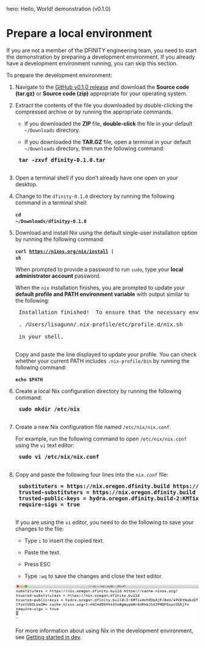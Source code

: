 hero: Hello, World! demonstration (v0.1.0)

# Prepare a local environment

If you are not a member of the DFINITY engineering team, you need to start the demonstration by preparing a development environment. If you already have a development environment running, you can skip this section.

To prepare the development environment:

1. Navigate to the [GitHub v0.1.0 release](https://github.com/dfinity-lab/dfinity/releases) and download the **Source code (tar.gz)** or **Source code (zip)** appropriate
for your operating system.

1. Extract the contents of the file you downloaded by double-clicking the
compressed archive or by running the appropriate commands.

    - If you downloaded the **ZIP** file, **double-click** the file in your default <code style="background:transparent">~/Downloads</code> directory.

    - If you downloaded the **TAR.GZ** file, open a terminal in your default <code style="background:transparent">~/Downloads</code> directory, then run the following command:

    <pre style="font-weight:bold;">
    tar -zxvf dfinity-0.1.0.tar
    </pre>

1. Open a terminal shell if you don’t already have one open on your desktop.

1. Change to the <code style="background:transparent">dfinity-0.1.0</code> directory by running the following command in a terminal shell:

    <code style="font-weight:bold;">cd ~/Downloads/dfinityy-0.1.0</code>

1. Download and install Nix using the default single-user installation option by running the following command:

    <code style="font-weight:bold;">curl https://nixos.org/nix/install | sh</code>

    When prompted to provide a password to run <code style="background:transparent">sudo</code>, type your **local administrator account** password.

    When the <code style="background:transparent">nix</code> installation finishes, you are prompted to update your **default profile and PATH environment variable** with output similar to the following:

    <pre style="background:transparent">
    Installation finished!  To ensure that the necessary environment variables are set, either log in again, or type

    . /Users/lisagunn/.nix-profile/etc/profile.d/nix.sh

    in your shell.
    </pre>

    Copy and paste the line displayed to update your profile. You can check whether your current PATH includes <code style="background:transparent">.nix-profile/bin</code> by running the following command:

     <code style="font-weight:bold;">echo $PATH</code>

1. Create a local Nix configuration directory by running the following command:

    <pre style="font-weight:bold;">
    sudo mkdir /etc/nix
    </pre>

1. Create a new Nix configuration file named <code style="background:transparent">/etc/nix/nix.conf</code>.

    For example, run the following command to open <code style="background:transparent">/etc/nix/nix.conf</code> using the <code style="background:transparent">vi</code> text editor:

    <pre style="font-weight:bold;">
    sudo vi /etc/nix/nix.conf
    </pre>

1. Copy and paste the following four lines into the <code style="background:transparent">nix.conf</code> file:

    <pre style="font-weight:bold;">
    substituters = https://nix.oregon.dfinity.build https://cache.nixos.org/
    trusted-substituters = https://nix.oregon.dfinity.build
    trusted-public-keys = hydra.oregon.dfinity.build-2:KMTixHrh9DpAjF/0xU/49VEtNuGzQ71YaVIUSOLUaCM= cache.nixos.org-1:6NCHdD59X431o0gWypbMrAURkbJ16ZPMQFGspcDShjY=
    require-sigs = true
    </pre>

    If you are using the <code style="background:transparent">vi</code> editor, you need to do the following to save your changes to the file:

    - Type <code style="background:transparent">i</code> to insert the copied text.
    
    - Paste the text.
    
    - Press ESC
    
    - Type <code style="background:transparent">:wq</code> to save the changes and close the text editor.
    
    ![Nix configuration settings](local-images/nix-conf.png)

    For more information about using Nix in the development environment, see [Getting started in dev](https://github.com/dfinity-lab/dev/blob/master/README.md).